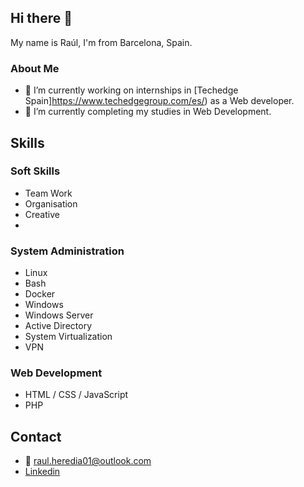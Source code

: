 ## Hi there 👋

My name is Raúl, I'm from Barcelona, Spain.

### About Me 
- 💼 I’m currently working on internships in [Techedge Spain]https://www.techedgegroup.com/es/) as a Web developer.
- 📖 I’m currently completing my studies in Web Development.

## Skills
### Soft Skills
- Team Work
- Organisation
- Creative
- 
### System Administration
- Linux       
- Bash        
- Docker                    
- Windows
- Windows Server
- Active Directory
- System Virtualization
- VPN 
### Web Development
- HTML / CSS / JavaScript
- PHP 
## Contact
- 📧 raul.heredia01@outlook.com
- [Linkedin](https://www.linkedin.com/in/raul-h/)
